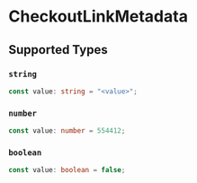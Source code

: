 # CheckoutLinkMetadata


## Supported Types

### `string`

```typescript
const value: string = "<value>";
```

### `number`

```typescript
const value: number = 554412;
```

### `boolean`

```typescript
const value: boolean = false;
```

